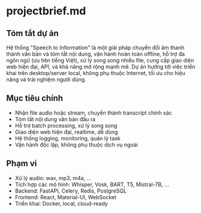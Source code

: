 # projectbrief.md

## Tóm tắt dự án
Hệ thống "Speech to Information" là một giải pháp chuyển đổi âm thanh thành văn bản và tóm tắt nội dung, vận hành hoàn toàn offline, hỗ trợ đa ngôn ngữ (ưu tiên tiếng Việt), xử lý song song nhiều file, cung cấp giao diện web hiện đại, API, và khả năng mở rộng mạnh mẽ. Dự án hướng tới việc triển khai trên desktop/server local, không phụ thuộc Internet, tối ưu cho hiệu năng và trải nghiệm người dùng.

## Mục tiêu chính
- Nhận file audio hoặc stream, chuyển thành transcript chính xác
- Tóm tắt nội dung văn bản đầu ra
- Hỗ trợ batch processing, xử lý song song
- Giao diện web hiện đại, realtime, dễ dùng
- Hệ thống logging, monitoring, quản lý task
- Vận hành độc lập, không phụ thuộc dịch vụ ngoài

## Phạm vi
- Xử lý audio: wav, mp3, m4a, ...
- Tích hợp các mô hình: Whisper, Vosk, BART, T5, Mistral-7B, ...
- Backend: FastAPI, Celery, Redis, PostgreSQL
- Frontend: React, Material-UI, WebSocket
- Triển khai: Docker, local, cloud-ready

